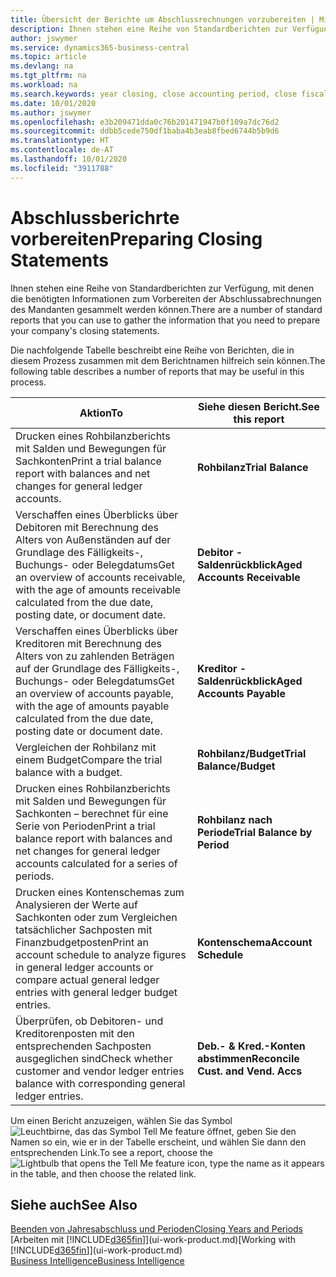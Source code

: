 ```yaml
---
title: Übersicht der Berichte um Abschlussrechnungen vorzubereiten | Microsoft Docs
description: Ihnen stehen eine Reihe von Standardberichten zur Verfügung, mit denen die benötigten Informationen zum Vorbereiten der Abschlussabrechnungen des Mandanten gesammelt werden können.
author: jswymer
ms.service: dynamics365-business-central
ms.topic: article
ms.devlang: na
ms.tgt_pltfrm: na
ms.workload: na
ms.search.keywords: year closing, close accounting period, close fiscal year, aging, creditor payments, vendor payments, assets, liabilities, equity, analysis, reporting, financial report, business intelligence, BI, Power Bi, KPI
ms.date: 10/01/2020
ms.author: jswymer
ms.openlocfilehash: e3b209471dda0c76b201471947b0f109a7dc76d2
ms.sourcegitcommit: ddbb5cede750df1baba4b3eab8fbed6744b5b9d6
ms.translationtype: HT
ms.contentlocale: de-AT
ms.lasthandoff: 10/01/2020
ms.locfileid: "3911788"
---
```

# <a name="preparing-closing-statements"></a><span data-ttu-id="c7146-103">Abschlussberichrte vorbereiten</span><span class="sxs-lookup"><span data-stu-id="c7146-103">Preparing Closing Statements</span></span>
<span data-ttu-id="c7146-104">Ihnen stehen eine Reihe von Standardberichten zur Verfügung, mit denen die benötigten Informationen zum Vorbereiten der Abschlussabrechnungen des Mandanten gesammelt werden können.</span><span class="sxs-lookup"><span data-stu-id="c7146-104">There are a number of standard reports that you can use to gather the information that you need to prepare your company's closing statements.</span></span>

<span data-ttu-id="c7146-105">Die nachfolgende Tabelle beschreibt eine Reihe von Berichten, die in diesem Prozess zusammen mit dem Berichtnamen hilfreich sein können.</span><span class="sxs-lookup"><span data-stu-id="c7146-105">The following table describes a number of reports that may be useful in this process.</span></span>  

| <span data-ttu-id="c7146-106">Aktion</span><span class="sxs-lookup"><span data-stu-id="c7146-106">To</span></span> | <span data-ttu-id="c7146-107">Siehe diesen Bericht.</span><span class="sxs-lookup"><span data-stu-id="c7146-107">See this report</span></span> |
| --- | --- |
| <span data-ttu-id="c7146-108">Drucken eines Rohbilanzberichts mit Salden und Bewegungen für Sachkonten</span><span class="sxs-lookup"><span data-stu-id="c7146-108">Print a trial balance report with balances and net changes for general ledger accounts.</span></span> |<span data-ttu-id="c7146-109">**Rohbilanz**</span><span class="sxs-lookup"><span data-stu-id="c7146-109">**Trial Balance**</span></span> |
| <span data-ttu-id="c7146-110">Verschaffen eines Überblicks über Debitoren mit Berechnung des Alters von Außenständen auf der Grundlage des Fälligkeits-, Buchungs- oder Belegdatums</span><span class="sxs-lookup"><span data-stu-id="c7146-110">Get an overview of accounts receivable, with the age of amounts receivable calculated from the due date, posting date, or document date.</span></span> |<span data-ttu-id="c7146-111">**Debitor - Saldenrückblick**</span><span class="sxs-lookup"><span data-stu-id="c7146-111">**Aged Accounts Receivable**</span></span> |
| <span data-ttu-id="c7146-112">Verschaffen eines Überblicks über Kreditoren mit Berechnung des Alters von zu zahlenden Beträgen auf der Grundlage des Fälligkeits-, Buchungs- oder Belegdatums</span><span class="sxs-lookup"><span data-stu-id="c7146-112">Get an overview of accounts payable, with the age of amounts payable calculated from the due date, posting date or document date.</span></span> |<span data-ttu-id="c7146-113">**Kreditor - Saldenrückblick**</span><span class="sxs-lookup"><span data-stu-id="c7146-113">**Aged Accounts Payable**</span></span> |
| <span data-ttu-id="c7146-114">Vergleichen der Rohbilanz mit einem Budget</span><span class="sxs-lookup"><span data-stu-id="c7146-114">Compare the trial balance with a budget.</span></span> |<span data-ttu-id="c7146-115">**Rohbilanz/Budget**</span><span class="sxs-lookup"><span data-stu-id="c7146-115">**Trial Balance/Budget**</span></span> |
| <span data-ttu-id="c7146-116">Drucken eines Rohbilanzberichts mit Salden und Bewegungen für Sachkonten – berechnet für eine Serie von Perioden</span><span class="sxs-lookup"><span data-stu-id="c7146-116">Print a trial balance report with balances and net changes for general ledger accounts calculated for a series of periods.</span></span> |<span data-ttu-id="c7146-117">**Rohbilanz nach Periode**</span><span class="sxs-lookup"><span data-stu-id="c7146-117">**Trial Balance by Period**</span></span> |
| <span data-ttu-id="c7146-118">Drucken eines Kontenschemas zum Analysieren der Werte auf Sachkonten oder zum Vergleichen tatsächlicher Sachposten mit Finanzbudgetposten</span><span class="sxs-lookup"><span data-stu-id="c7146-118">Print an account schedule to analyze figures in general ledger accounts or compare actual general ledger entries with general ledger budget entries.</span></span> |<span data-ttu-id="c7146-119">**Kontenschema**</span><span class="sxs-lookup"><span data-stu-id="c7146-119">**Account Schedule**</span></span> |
| <span data-ttu-id="c7146-120">Überprüfen, ob Debitoren- und Kreditorenposten mit den entsprechenden Sachposten ausgeglichen sind</span><span class="sxs-lookup"><span data-stu-id="c7146-120">Check whether customer and vendor ledger entries balance with corresponding general ledger entries.</span></span> |<span data-ttu-id="c7146-121">**Deb.- & Kred.-Konten abstimmen**</span><span class="sxs-lookup"><span data-stu-id="c7146-121">**Reconcile Cust. and Vend. Accs**</span></span> |

<span data-ttu-id="c7146-122">Um einen Bericht anzuzeigen, wählen Sie das Symbol ![Leuchtbirne, das das Symbol Tell Me feature](media/ui-search/search_small.png "Tell Me-Funktion") öffnet, geben Sie den Namen so ein, wie er in der Tabelle erscheint, und wählen Sie dann den entsprechenden Link.</span><span class="sxs-lookup"><span data-stu-id="c7146-122">To see a report, choose the ![Lightbulb that opens the Tell Me feature](media/ui-search/search_small.png "Tell me what you want to do") icon, type the name as it appears in the table, and then choose the related link.</span></span>

## <a name="see-also"></a><span data-ttu-id="c7146-123">Siehe auch</span><span class="sxs-lookup"><span data-stu-id="c7146-123">See Also</span></span>
[<span data-ttu-id="c7146-124">Beenden von Jahresabschluss und Perioden</span><span class="sxs-lookup"><span data-stu-id="c7146-124">Closing Years and Periods</span></span>](year-close-years-periods.md)  
<span data-ttu-id="c7146-125">[Arbeiten mit [!INCLUDE[d365fin](includes/d365fin_md.md)]](ui-work-product.md)</span><span class="sxs-lookup"><span data-stu-id="c7146-125">[Working with [!INCLUDE[d365fin](includes/d365fin_md.md)]](ui-work-product.md)</span></span>  
[<span data-ttu-id="c7146-126">Business Intelligence</span><span class="sxs-lookup"><span data-stu-id="c7146-126">Business Intelligence</span></span>](bi.md)
